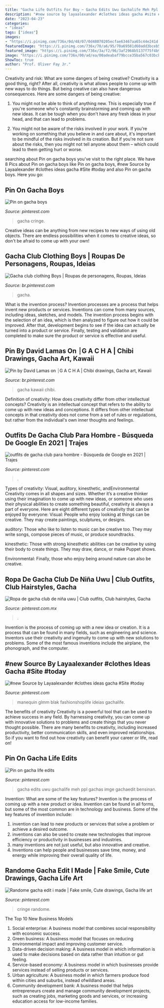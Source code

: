 ```yaml
---
title: "Gacha Life Outfits For Boy ~ Gacha Edits Uwu Gachalife Meh Ppl Gachas Imge Gachaedit Bensinan"
description: "#new source by layaalexander #clothes ideas gacha #site #today"
date: "2023-04-23"
categories:
- "ideas"
tags: ["ideas"]
images:
- "https://i.pinimg.com/736x/0d/48/07/0d48070205ecfae63467aa65c44e241d.jpg"
featuredImage: "https://i.pinimg.com/736x/70/a6/95/70a69581d60add3bceb52d034dbd1321.jpg"
featured_image: "https://i.pinimg.com/736x/3a/f2/96/3af2968b5137f75f4b9140a71f5da245.jpg"
image: "https://i.pinimg.com/736x/00/ad/ea/00adeabaf79bcce35ba567c03bcbc2de.jpg"
ShowToc: true
author: "Prof. Oliver Fay Jr."
---
```



Creativity and risk: What are some dangers of being creative?
Creativity is a good thing, right? After all, creativity is what allows people to come up with new ways to do things. But being creative can also have dangerous consequences. Here are some dangers of being creative:
1) You might not be able to think of anything new. This is especially true if you're someone who's constantly brainstorming and coming up with new ideas. It can be tough when you don't have any fresh ideas in your head, and that can lead to problems.

2) You might not be aware of the risks involved in your work. If you're working on something that you believe in and care about, it's important to be mindful of the risks involved in its creation. But if you're not sure about the risks, then you might not tell anyone about them – which could lead to them getting hurt or worse.

	

		
searching about Pin on gacha boys you've visit to the right place. We have 8 Pics about Pin on gacha boys like Pin on gacha boys, #new Source by Layaalexander #clothes ideas gacha #Site #today and also Pin on gacha boys. Here you go:
		
    
## Pin On Gacha Boys

<img loading=lazy src="https://i.pinimg.com/736x/3a/f2/96/3af2968b5137f75f4b9140a71f5da245.jpg" onerror="this.onerror=null;this.src='https://tse1.mm.bing.net/th?id=OIP.LRDwYVjRcPtCMiqITScFmgHaJ3&amp;pid=15.1';" alt="Pin on gacha boys">

_Source: pinterest.com_

>gacha cringe. 

	

Creative ideas can be anything from new recipes to new ways of using old objects. There are endless possibilities when it comes to creative ideas, so don't be afraid to come up with your own!

    
## Gacha Club Clothing Boys | Roupas De Personagens, Roupas, Ideias

<img loading=lazy src="https://i.pinimg.com/736x/a6/26/dc/a626dcbd6cba53309f010be09f9ad75a.jpg" onerror="this.onerror=null;this.src='https://tse2.mm.bing.net/th?id=OIP.VwW8ZdHp6oM7M_-RTYYNXQHaG4&amp;pid=15.1';" alt="Gacha club clothing Boys | Roupas de personagens, Roupas, Ideias">

_Source: br.pinterest.com_

>gacha. 

	

What is the invention process?
Invention processes are a process that helps invent new products or services. Inventions can come from many sources, including ideas, sketches, and models. The invention process begins with the selection of an idea, which is then analyzed to figure out how it could be improved. After that, development begins to see if the idea can actually be turned into a product or service. Finally, testing and validation are completed to make sure the product or service is effective and useful.

    
## Pin By David Lamas On ┊G A C H A | Chibi Drawings, Gacha Art, Kawaii

<img loading=lazy src="https://i.pinimg.com/736x/00/ad/ea/00adeabaf79bcce35ba567c03bcbc2de.jpg" onerror="this.onerror=null;this.src='https://tse4.mm.bing.net/th?id=OIP.e-ssQB1GopNPfBrc-DEyKgHaJ3&amp;pid=15.1';" alt="Pin by David Lamas on ┊G A C H A | Chibi drawings, Gacha art, Kawaii">

_Source: br.pinterest.com_

>gacha kawaii chibi. 

	

Definition of creativity: How does creativity differ from other intellectual concepts?
Creativity is an intellectual concept that refers to the ability to come up with new ideas and conceptions. It differs from other intellectual concepts in that creativity does not come from a set of rules or regulations, but rather from the individual's own inner thoughts and feelings.

    
## Outfits De Gacha Club Para Hombre - Búsqueda De Google En 2021 | Trajes

<img loading=lazy src="https://i.pinimg.com/736x/0d/48/07/0d48070205ecfae63467aa65c44e241d.jpg" onerror="this.onerror=null;this.src='https://tse4.mm.bing.net/th?id=OIP.7Cx8O_uo4IkMuzh-e6N4bQHaHQ&amp;pid=15.1';" alt="outfits de gacha club para hombre - Búsqueda de Google en 2021 | Trajes">

_Source: pinterest.com_

>. 

	

Types of creativity: Visual, auditory, kinesthetic, andEnvironmental
Creativity comes in all shapes and sizes. Whether it’s a creative thinker using their imagination to come up with new ideas, or someone who uses their physical abilities to create something beautiful, creativity is always a part of everyone. Here are eight different types of creativity that can be enjoyed by everyone: 
Visual: People who enjoy looking at things can be creative. They may create paintings, sculptures, or designs.

 auditory: Those who like to listen to music can be creative too. They may write songs, compose pieces of music, or produce soundtracks.

kinesthetic: Those with strong kinesthetic abilities can be creative by using their body to create things. They may draw, dance, or make Puppet shows.

Environmental: Finally, those who enjoy being around nature can also be creative.

    
## Ropa De Gacha Club De Niña Uwu | Club Outfits, Club Hairstyles, Gacha

<img loading=lazy src="https://i.pinimg.com/736x/95/be/a5/95bea599f11c3a7742310268d593b037.jpg" onerror="this.onerror=null;this.src='https://tse3.mm.bing.net/th?id=OIP.dWPEQ99YHA900-uliIs14AHaHY&amp;pid=15.1';" alt="Ropa de gacha club de niña uwu | Club outfits, Club hairstyles, Gacha">

_Source: pinterest.com.mx_

>. 

	

Invention is the process of coming up with a new idea or creation. It is a process that can be found in many fields, such as engineering and science. Inventors use their creativity and ingenuity to come up with new solutions to problems. Some of the most famous inventions include the airplane, the phonograph, and the computer.

    
## #new Source By Layaalexander #clothes Ideas Gacha #Site #today

<img loading=lazy src="https://i.pinimg.com/736x/70/a6/95/70a69581d60add3bceb52d034dbd1321.jpg" onerror="this.onerror=null;this.src='https://tse2.mm.bing.net/th?id=OIP.18J8hlYsCCegfJMOqiIkOQHaNK&amp;pid=15.1';" alt="#new Source by Layaalexander #clothes ideas gacha #Site #today">

_Source: pinterest.com_

>manequin glmm blak fashionshoplife ideias gachalife. 

	

The benefits of creativity
Creativity is a powerful tool that can be used to achieve success in any field. By harnessing creativity, you can come up with innovative solutions to problems and create things that you never thought possible. There are many benefits to creativity, including increased productivity, better communication skills, and even improved relationships. So if you want to find out how creativity can benefit your career or life, read on!

    
## Pin On Gacha Life Edits

<img loading=lazy src="https://i.pinimg.com/736x/be/20/3f/be203f5d337b30f736e33a556ece19cb.jpg" onerror="this.onerror=null;this.src='https://tse2.mm.bing.net/th?id=OIP.PZHfYVki7XfOH9oZZWRcLwHaHa&amp;pid=15.1';" alt="Pin on gacha life edits">

_Source: pinterest.com_

>gacha edits uwu gachalife meh ppl gachas imge gachaedit bensinan. 

	

Invention: What are some of the key features?
Invention is the process of coming up with a new product or idea. Invention can be found in all forms, but some of the most common are in technology and business. Some of the key features of invention include:
1. invention can lead to new products or services that solve a problem or achieve a desired outcome.
2. inventions can also be used to create new technologies that improve efficiency or productivity in businesses and industries. 
3. many inventions are not just useful, but also innovative and creative. 
4. Inventions can help people and businesses save time, money, and energy while improving their overall quality of life.

    
## Randome Gacha Edit I Made | Fake Smile, Cute Drawings, Gacha Life Art

<img loading=lazy src="https://i.pinimg.com/736x/f0/7e/d6/f07ed6766308637abc00329ce3af0dc7.jpg" onerror="this.onerror=null;this.src='https://tse2.mm.bing.net/th?id=OIP.0AfRjJzzG113SL4MhI9_kAHaHa&amp;pid=15.1';" alt="Randome gacha edit i made | Fake smile, Cute drawings, Gacha life art">

_Source: pinterest.com_

>cringe randome. 

	

The Top 10 New Business Models
1. Social enterprise: A business model that combines social responsibility with economic success.
2. Green business: A business model that focuses on reducing environmental impact and improving customer service.
3. Data-driven decision making: A business model in which information is used to make decisions based on data rather than intuition or gut feeling.
4. Service-based economy: A business model in which businesses provide services instead of selling products or services. 
5. Urban agriculture: A business model in which farmers produce food within cities and suburbs, instead ofwildland areas. 
6. Community development bank: A business model that helps entrepreneurs create and manage community development projects, such as creating jobs, marketing goods and services, or increasing education access for low-income families.

